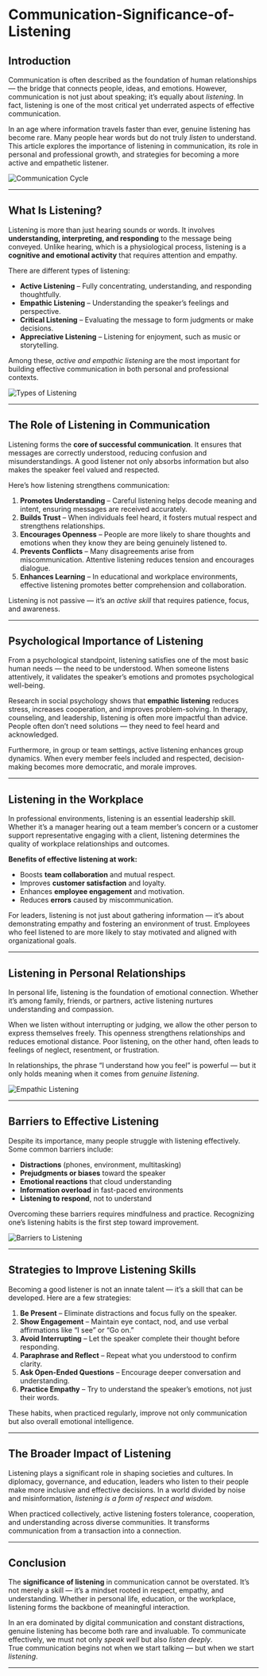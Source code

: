 # Communication-Significance-of-Listening

##  Introduction
Communication is often described as the foundation of human relationships — the bridge that connects people, ideas, and emotions. However, communication is not just about speaking; it’s equally about *listening*. In fact, listening is one of the most critical yet underrated aspects of effective communication.

In an age where information travels faster than ever, genuine listening has become rare. Many people hear words but do not truly *listen* to understand. This article explores the importance of listening in communication, its role in personal and professional growth, and strategies for becoming a more active and empathetic listener.

<!-- Place Image 1: Communication Cycle -->
![Communication Cycle](images/cycle.jpg)

---

##  What Is Listening?
Listening is more than just hearing sounds or words. It involves **understanding, interpreting, and responding** to the message being conveyed. Unlike hearing, which is a physiological process, listening is a **cognitive and emotional activity** that requires attention and empathy.

There are different types of listening:
- **Active Listening** – Fully concentrating, understanding, and responding thoughtfully.  
- **Empathic Listening** – Understanding the speaker’s feelings and perspective.  
- **Critical Listening** – Evaluating the message to form judgments or make decisions.  
- **Appreciative Listening** – Listening for enjoyment, such as music or storytelling.  

Among these, *active and empathic listening* are the most important for building effective communication in both personal and professional contexts.

<!-- Place Image 2: Types of Listening -->
![Types of Listening](images/listning.png)

---

##  The Role of Listening in Communication
Listening forms the **core of successful communication**. It ensures that messages are correctly understood, reducing confusion and misunderstandings. A good listener not only absorbs information but also makes the speaker feel valued and respected.

Here’s how listening strengthens communication:
1. **Promotes Understanding** – Careful listening helps decode meaning and intent, ensuring messages are received accurately.  
2. **Builds Trust** – When individuals feel heard, it fosters mutual respect and strengthens relationships.  
3. **Encourages Openness** – People are more likely to share thoughts and emotions when they know they are being genuinely listened to.  
4. **Prevents Conflicts** – Many disagreements arise from miscommunication. Attentive listening reduces tension and encourages dialogue.  
5. **Enhances Learning** – In educational and workplace environments, effective listening promotes better comprehension and collaboration.  

Listening is not passive — it’s an *active skill* that requires patience, focus, and awareness.

---

##  Psychological Importance of Listening
From a psychological standpoint, listening satisfies one of the most basic human needs — the need to be understood. When someone listens attentively, it validates the speaker’s emotions and promotes psychological well-being.

Research in social psychology shows that **empathic listening** reduces stress, increases cooperation, and improves problem-solving. In therapy, counseling, and leadership, listening is often more impactful than advice. People often don’t need solutions — they need to feel heard and acknowledged.

Furthermore, in group or team settings, active listening enhances group dynamics. When every member feels included and respected, decision-making becomes more democratic, and morale improves.

---

##  Listening in the Workplace
In professional environments, listening is an essential leadership skill. Whether it’s a manager hearing out a team member’s concern or a customer support representative engaging with a client, listening determines the quality of workplace relationships and outcomes.

**Benefits of effective listening at work:**
- Boosts **team collaboration** and mutual respect.  
- Improves **customer satisfaction** and loyalty.  
- Enhances **employee engagement** and motivation.  
- Reduces **errors** caused by miscommunication.  

For leaders, listening is not just about gathering information — it’s about demonstrating empathy and fostering an environment of trust. Employees who feel listened to are more likely to stay motivated and aligned with organizational goals.

---

##  Listening in Personal Relationships
In personal life, listening is the foundation of emotional connection. Whether it’s among family, friends, or partners, active listening nurtures understanding and compassion.

When we listen without interrupting or judging, we allow the other person to express themselves freely. This openness strengthens relationships and reduces emotional distance. Poor listening, on the other hand, often leads to feelings of neglect, resentment, or frustration.

In relationships, the phrase “I understand how you feel” is powerful — but it only holds meaning when it comes from *genuine listening*.

<!-- Place Image 3: Empathic Listening Illustration -->
![Empathic Listening](images/em.jpg)

---

##  Barriers to Effective Listening
Despite its importance, many people struggle with listening effectively. Some common barriers include:
- **Distractions** (phones, environment, multitasking)  
- **Prejudgments or biases** toward the speaker  
- **Emotional reactions** that cloud understanding  
- **Information overload** in fast-paced environments  
- **Listening to respond**, not to understand  

Overcoming these barriers requires mindfulness and practice. Recognizing one’s listening habits is the first step toward improvement.

<!-- Place Image 4: Barriers to Listening -->
![Barriers to Listening](images/ba.jpg)

---

##  Strategies to Improve Listening Skills
Becoming a good listener is not an innate talent — it’s a skill that can be developed. Here are a few strategies:

1. **Be Present** – Eliminate distractions and focus fully on the speaker.  
2. **Show Engagement** – Maintain eye contact, nod, and use verbal affirmations like “I see” or “Go on.”  
3. **Avoid Interrupting** – Let the speaker complete their thought before responding.  
4. **Paraphrase and Reflect** – Repeat what you understood to confirm clarity.  
5. **Ask Open-Ended Questions** – Encourage deeper conversation and understanding.  
6. **Practice Empathy** – Try to understand the speaker’s emotions, not just their words.  

These habits, when practiced regularly, improve not only communication but also overall emotional intelligence.

---

##  The Broader Impact of Listening
Listening plays a significant role in shaping societies and cultures. In diplomacy, governance, and education, leaders who listen to their people make more inclusive and effective decisions. In a world divided by noise and misinformation, *listening is a form of respect and wisdom.*

When practiced collectively, active listening fosters tolerance, cooperation, and understanding across diverse communities. It transforms communication from a transaction into a connection.

---

##  Conclusion
The **significance of listening** in communication cannot be overstated. It’s not merely a skill — it’s a mindset rooted in respect, empathy, and understanding. Whether in personal life, education, or the workplace, listening forms the backbone of meaningful interaction.

In an era dominated by digital communication and constant distractions, genuine listening has become both rare and invaluable. To communicate effectively, we must not only *speak well* but also *listen deeply*.  
True communication begins not when we start talking — but when we start *listening*.

---


